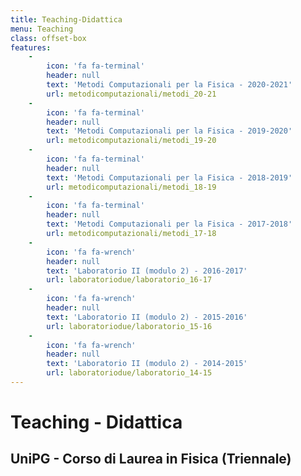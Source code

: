 ```yaml
---
title: Teaching-Didattica
menu: Teaching
class: offset-box
features:
    -
        icon: 'fa fa-terminal'
        header: null
        text: 'Metodi Computazionali per la Fisica - 2020-2021'
        url: metodicomputazionali/metodi_20-21
    -
        icon: 'fa fa-terminal'
        header: null
        text: 'Metodi Computazionali per la Fisica - 2019-2020'
        url: metodicomputazionali/metodi_19-20
    -
        icon: 'fa fa-terminal'
        header: null
        text: 'Metodi Computazionali per la Fisica - 2018-2019'
        url: metodicomputazionali/metodi_18-19
    -
        icon: 'fa fa-terminal'
        header: null
        text: 'Metodi Computazionali per la Fisica - 2017-2018'
        url: metodicomputazionali/metodi_17-18
    -
        icon: 'fa fa-wrench'
        header: null
        text: 'Laboratorio II (modulo 2) - 2016-2017'
        url: laboratoriodue/laboratorio_16-17
    -
        icon: 'fa fa-wrench'
        header: null
        text: 'Laboratorio II (modulo 2) - 2015-2016'
        url: laboratoriodue/laboratorio_15-16
    -
        icon: 'fa fa-wrench'
        header: null
        text: 'Laboratorio II (modulo 2) - 2014-2015'
        url: laboratoriodue/laboratorio_14-15
---
```


# Teaching - Didattica
## **UniPG - Corso di Laurea in Fisica (Triennale)**
